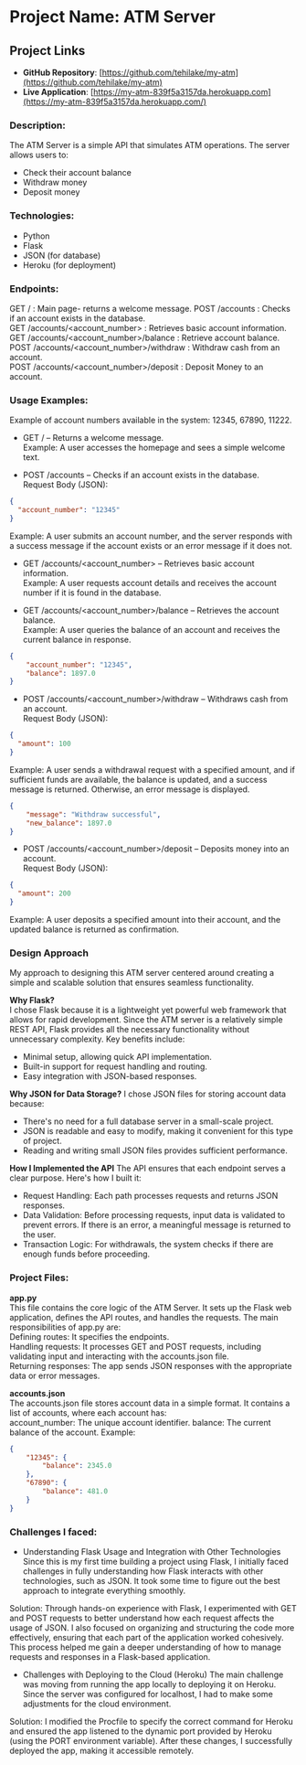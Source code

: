 # Project Name: ATM Server

## Project Links

- **GitHub Repository**: [https://github.com/tehilake/my-atm](https://github.com/tehilake/my-atm)
- **Live Application**: [https://my-atm-839f5a3157da.herokuapp.com](https://my-atm-839f5a3157da.herokuapp.com/)


### Description:

The ATM Server is a simple API that simulates ATM operations. The server allows users to:  
- Check their account balance  
- Withdraw money  
- Deposit money

### Technologies:

- Python  
- Flask  
- JSON (for database)  
- Heroku (for deployment)  

### Endpoints:

GET / : Main page- returns a welcome message.
POST /accounts : Checks if an account exists in the database.  
GET /accounts/<account_number> : Retrieves basic account information.  
GET /accounts/<account_number>/balance : Retrieve account balance.  
POST /accounts/<account_number>/withdraw : Withdraw cash from an account.  
POST /accounts/<account_number>/deposit :  Deposit Money to an account.  

### Usage Examples:

Example of account numbers available in the system: 12345, 67890, 11222.

- GET / – Returns a welcome message.  
Example: A user accesses the homepage and sees a simple welcome text.  

- POST /accounts – Checks if an account exists in the database.  
Request Body (JSON):  
```json
{  
  "account_number": "12345"  
}
```
Example: A user submits an account number, and the server responds with a success message if the account exists or an error message if it does not.  

- GET /accounts/<account_number> – Retrieves basic account information.  
Example: A user requests account details and receives the account number if it is found in the database.  

- GET /accounts/<account_number>/balance – Retrieves the account balance.  
Example: A user queries the balance of an account and receives the current balance in response.
```json
{
    "account_number": "12345",
    "balance": 1897.0
}
```  

- POST /accounts/<account_number>/withdraw – Withdraws cash from an account.  
Request Body (JSON):  
```json
{  
  "amount": 100  
}
```
Example: A user sends a withdrawal request with a specified amount, and if sufficient funds are available, the balance is updated, and a success message is returned. Otherwise, an error message is displayed. 
```json
{
    "message": "Withdraw successful",
    "new_balance": 1897.0
}
```
  
- POST /accounts/<account_number>/deposit – Deposits money into an account.  
Request Body (JSON):  
```json
{
  "amount": 200
}
```
Example: A user deposits a specified amount into their account, and the updated balance is returned as confirmation.

### Design Approach

My approach to designing this ATM server centered around creating a simple and scalable solution that ensures seamless functionality.

**Why Flask?**  
I chose Flask because it is a lightweight yet powerful web framework that allows for rapid development. Since the ATM server is a relatively simple REST API, Flask provides all the necessary functionality without unnecessary complexity. Key benefits include:
- Minimal setup, allowing quick API implementation.
- Built-in support for request handling and routing.
- Easy integration with JSON-based responses.

**Why JSON for Data Storage?** 
I chose JSON files for storing account data because:  
- There's no need for a full database server in a small-scale project.
- JSON is readable and easy to modify, making it convenient for this type of project.
- Reading and writing small JSON files provides sufficient performance.

**How I Implemented the API**
The API ensures that each endpoint serves a clear purpose. Here's how I built it:
- Request Handling: Each path processes requests and returns JSON responses.
- Data Validation: Before processing requests, input data is validated to prevent errors. If there is an error, a meaningful message is returned to the user.
- Transaction Logic: For withdrawals, the system checks if there are enough funds before proceeding.

### Project Files:
**app.py**  
This file contains the core logic of the ATM Server. It sets up the Flask web application, defines the API routes, and handles the requests. The main responsibilities of app.py are:  
Defining routes: It specifies the endpoints.  
Handling requests: It processes GET and POST requests, including validating input and interacting with the accounts.json file.  
Returning responses: The app sends JSON responses with the appropriate data or error messages.  

**accounts.json**  
The accounts.json file stores account data in a simple format. It contains a list of accounts, where each account has:  
account_number: The unique account identifier.
balance: The current balance of the account.
Example:
```json
{
    "12345": {
        "balance": 2345.0
    },
    "67890": {
        "balance": 481.0
    }
}
```

### Challenges I faced:

- Understanding Flask Usage and Integration with Other Technologies
Since this is my first time building a project using Flask, I initially faced challenges in fully understanding how Flask interacts with other technologies, such as JSON. It took some time to figure out the best approach to integrate everything smoothly.

Solution:
Through hands-on experience with Flask, I experimented with GET and POST requests to better understand how each request affects the usage of JSON. I also focused on organizing and structuring the code more effectively, ensuring that each part of the application worked cohesively. This process helped me gain a deeper understanding of how to manage requests and responses in a Flask-based application.

- Challenges with Deploying to the Cloud (Heroku)
The main challenge was moving from running the app locally to deploying it on Heroku. Since the server was configured for localhost, I had to make some adjustments for the cloud environment.

Solution:
I modified the Procfile to specify the correct command for Heroku and ensured the app listened to the dynamic port provided by Heroku (using the PORT environment variable). After these changes, I successfully deployed the app, making it accessible remotely.


